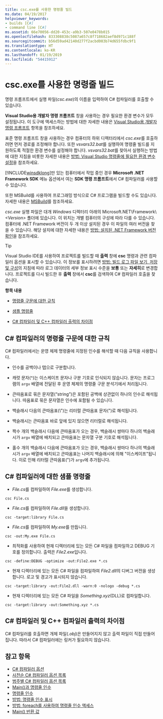 ```yaml
---
title: csc.exe를 사용한 명령줄 빌드
ms.date: 04/19/2017
helpviewer_keywords:
- builds [C#]
- command line [C#]
ms.assetid: 66e70056-dd20-453c-a9b3-507e0478b015
ms.openlocfilehash: 833308838c5087a657c8f718682aef8d971c188f
ms.sourcegitcommit: b56d59ad42140d277f2acbd003b74d655fdbc9f1
ms.translationtype: HT
ms.contentlocale: ko-KR
ms.lasthandoff: 01/19/2019
ms.locfileid: "54415912"
---
```

# <a name="command-line-build-with-cscexe"></a>csc.exe를 사용한 명령줄 빌드
명령 프롬프트에서 실행 파일(*csc.exe*)의 이름을 입력하여 C# 컴파일러를 호출할 수 있습니다.

**Visual Studio용 개발자 명령 프롬프트** 창을 사용하는 경우 필요한 환경 변수가 모두 설정됩니다. 이 도구에 액세스하는 방법에 대한 자세한 내용은 [Visual Studio용 개발자 명령 프롬프트](../../../framework/tools/developer-command-prompt-for-vs.md) 항목을 참조하세요. 

표준 명령 프롬프트 창을 사용하는 경우 컴퓨터의 하위 디렉터리에서 *csc.exe*를 호출하려면 먼저 경로를 조정해야 합니다. 또한 *vsvars32.bat*를 실행하여 명령줄 빌드를 지원하도록 적절한 환경 변수를 설정해야 합니다. *vsvars32.bat*를 찾아서 실행하는 방법에 대한 지침을 비롯한 자세한 내용은 [방법: Visual Studio 명령줄에 필요한 환경 변수 설정](../../../csharp/language-reference/compiler-options/how-to-set-environment-variables-for-the-visual-studio-command-line.md)을 참조하세요.

[!INCLUDE[winsdklong](~/includes/winsdklong-md.md)]만 있는 컴퓨터에서 작업 중인 경우 **Microsoft .NET Framework SDK** 메뉴 옵션에서 여는 **SDK 명령 프롬프트**에서 C# 컴파일러를 사용할 수 있습니다.

또한 MSBuild를 사용하여 프로그래밍 방식으로 C# 프로그램을 빌드할 수도 있습니다. 자세한 내용은 [MSBuild](/visualstudio/msbuild/msbuild)를 참조하세요.

*csc.exe* 실행 파일은 대개 *Windows* 디렉터리 아래의 Microsoft.NET\Framework\\*\<Version>* 폴더에 있습니다. 이 위치는 개별 컴퓨터의 구성에 따라 다를 수 있습니다. 컴퓨터에 .NET Framework 버전이 두 개 이상 설치된 경우 이 파일의 여러 버전을 찾을 수 있습니다. 해당 설치에 대한 자세한 내용은 [방법: 설치된 .NET Framework 버전 확인](../../../framework/migration-guide/how-to-determine-which-versions-are-installed.md)을 참조하세요.

> [!TIP]
>  Visual Studio IDE를 사용하여 프로젝트를 빌드할 때 **출력** 창에 **csc** 명령과 관련 컴파일러 옵션을 표시할 수 있습니다. 이 정보를 표시하려면 [방법: 빌드 로그 파일 보기, 저장 및 구성](/visualstudio/ide/how-to-view-save-and-configure-build-log-files#to-change-the-amount-of-information-included-in-the-build-log)의 지침에 따라 로그 데이터의 세부 정보 표시 수준을 **보통** 또는 **자세히**로 변경합니다. 프로젝트를 다시 빌드한 후 **출력** 창에서 **csc**를 검색하여 C# 컴파일러 호출을 찾습니다.

 **항목 내용**

- [명령줄 구문에 대한 규칙](#rules-for-command-line-syntax-for-the-c-compiler)

- [샘플 명령줄](#sample-command-lines-for-the-c-compiler)

- [C# 컴파일러 및 C++ 컴파일러 출력의 차이점](#differences-between-c-compiler-and-c-compiler-output)

## <a name="rules-for-command-line-syntax-for-the-c-compiler"></a>C# 컴파일러의 명령줄 구문에 대한 규칙

C# 컴파일러에서는 운영 체제 명령줄에 지정된 인수를 해석할 때 다음 규칙을 사용합니다.

- 인수를 공백이나 탭으로 구분합니다.

- 캐럿 문자(^)는 이스케이프 문자나 구분 기호로 인식되지 않습니다. 문자는 프로그램의 `argv` 배열에 전달된 후 운영 체제의 명령줄 구문 분석기에서 처리됩니다.

- 큰따옴표로 묶은 문자열(“string”)은 포함된 공백에 상관없이 하나의 인수로 해석됩니다. 따옴표로 묶은 문자열은 인수에 포함될 수 있습니다.

- 백슬래시 다음의 큰따옴표(\\")는 리터럴 큰따옴표 문자(")로 해석됩니다.

- 백슬래시는 큰따옴표 바로 앞에 있지 않으면 리터럴로 해석됩니다.

- 짝수 개의 백슬래시 다음에 큰따옴표가 오는 경우, 백슬래시 쌍마다 하나의 백슬래시가 `argv` 배열에 배치되고 큰따옴표는 문자열 구분 기호로 해석됩니다.

- 홀수 개의 백슬래시 다음에 큰따옴표가 오는 경우, 백슬래시 쌍마다 하나의 백슬래시가 `argv` 배열에 배치되고 큰따옴표는 나머지 백슬래시에 의해 "이스케이프"됩니다. 이로 인해 리터럴 큰따옴표(")가 `argv`에 추가됩니다.

## <a name="sample-command-lines-for-the-c-compiler"></a>C# 컴파일러에 대한 샘플 명령줄

- *File.cs*를 컴파일하여 *File.exe*를 생성합니다.

```console
csc File.cs 
```

- *File.cs*를 컴파일하여 *File.dll*을 생성합니다.

```console
csc -target:library File.cs
```

- *File.cs*를 컴파일하여 *My.exe*를 만듭니다.

```console
csc -out:My.exe File.cs
```

- 최적화를 사용하여 현재 디렉터리에 있는 모든 C# 파일을 컴파일하고 DEBUG 기호를 정의합니다. 출력은 *File2.exe*입니다.

```console
csc -define:DEBUG -optimize -out:File2.exe *.cs
```

- 현재 디렉터리에 있는 모든 C# 파일을 컴파일하여 *File2.dll*의 디버그 버전을 생성합니다. 로고 및 경고가 표시되지 않습니다.

```console
csc -target:library -out:File2.dll -warn:0 -nologo -debug *.cs
```

- 현재 디렉터리에 있는 모든 C# 파일을 *Something.xyz*(DLL)로 컴파일합니다.

```console
csc -target:library -out:Something.xyz *.cs
```

## <a name="differences-between-c-compiler-and-c-compiler-output"></a>C# 컴파일러 및 C++ 컴파일러 출력의 차이점
C# 컴파일러를 호출하면 개체 파일(*.obj*)은 만들어지지 않고 출력 파일이 직접 만들어집니다. 따라서 C# 컴파일러에는 링커가 필요하지 않습니다.

## <a name="see-also"></a>참고 항목

- [C# 컴파일러 옵션](../../../csharp/language-reference/compiler-options/index.md)  
- [사전순 C# 컴파일러 옵션 목록](../../../csharp/language-reference/compiler-options/listed-alphabetically.md)  
- [범주별 C# 컴파일러 옵션 목록](../../../csharp/language-reference/compiler-options/listed-by-category.md)  
- [Main()과 명령줄 인수](../../../csharp/programming-guide/main-and-command-args/index.md)  
- [명령줄 인수](../../../csharp/programming-guide/main-and-command-args/command-line-arguments.md)  
- [방법: 명령줄 인수 표시](../../../csharp/programming-guide/main-and-command-args/how-to-display-command-line-arguments.md)  
- [방법: foreach를 사용하여 명령줄 인수 액세스](../../../csharp/programming-guide/main-and-command-args/how-to-access-command-line-arguments-using-foreach.md)  
- [Main() 반환 값](../../../csharp/programming-guide/main-and-command-args/main-return-values.md)
